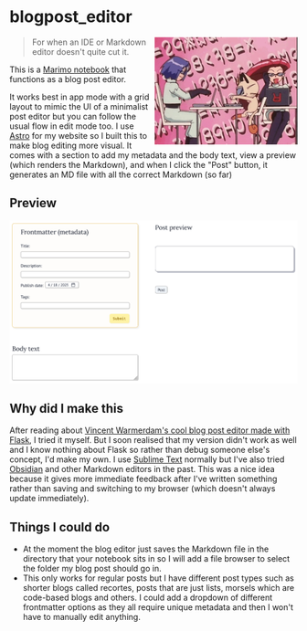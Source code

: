 # blogpost_editor

<img src="blogging-team-rocket-still.jpg" width="250" height="188" align="right" alt="Jessie, James, and Meowth from Team Rocket are on their laptops" loading="eager">

> For when an IDE or Markdown editor doesn't quite cut it.

This is a [Marimo notebook](https://marimo.io/) that functions as a blog post editor.

It works best in app mode with a grid layout to mimic the UI of a minimalist post editor but you can follow the usual flow in edit mode too. I use [Astro](https://astro.build/) for my website so I built this to make blog editing more visual. It comes with a section to add my metadata and the body text, view a preview (which renders the Markdown), and when I click the "Post" button, it generates an MD file with all the correct Markdown (so far)

## Preview

![the app in all its glory with sections for adding metadata, body text, and a preview of what you've written](Screenshot%202025-04-18%20at%2009.39.00.png)

## Why did I make this

After reading about [Vincent Warmerdam's cool blog post editor made with Flask](https://koaning.io/posts/a-flask-app-to-help-me-write-blogposts/), I tried it myself. But I soon realised that my version didn't work as well and I know nothing about Flask so rather than debug someone else's concept, I'd make my own. I use [Sublime Text](https://www.sublimetext.com/) normally but I've also tried [Obsidian](https://obsidian.md/) and other Markdown editors in the past. This was a nice idea because it gives more immediate feedback after I've written something rather than saving and switching to my browser (which doesn't always update immediately).

## Things I could do

- At the moment the blog editor just saves the Markdown file in the directory that your notebook sits in so I will add a file browser to select the folder my blog post should go in.
- This only works for regular posts but I have different post types such as shorter blogs called <span lang="pt">recortes</span>, posts that are just lists, morsels which are code-based blogs and others. I could add a dropdown of different frontmatter options as they all require unique metadata and then I won't have to manually edit anything.
